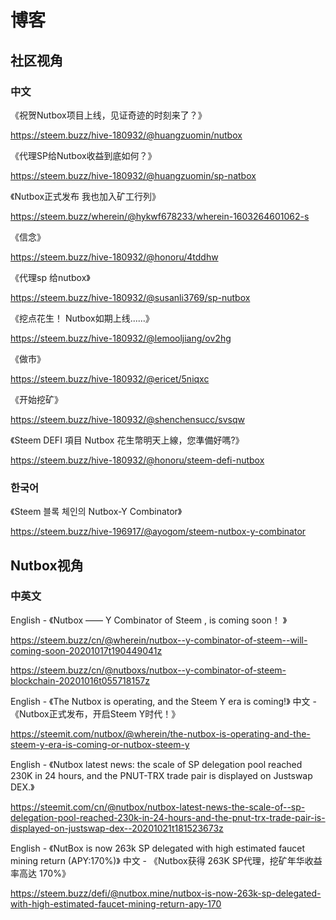 # 博客

## 社区视角

### 中文

《祝贺Nutbox项目上线，见证奇迹的时刻来了？》

https://steem.buzz/hive-180932/@huangzuomin/nutbox

《代理SP给Nutbox收益到底如何？》

https://steem.buzz/hive-180932/@huangzuomin/sp-natbox

《Nutbox正式发布 我也加入矿工行列》

https://steem.buzz/wherein/@hykwf678233/wherein-1603264601062-s

《信念》

https://steem.buzz/hive-180932/@honoru/4tddhw

《代理sp 给nutbox》

https://steem.buzz/hive-180932/@susanli3769/sp-nutbox

《挖点花生！ Nutbox如期上线......》

https://steem.buzz/hive-180932/@lemooljiang/ov2hg

《做市》

https://steem.buzz/hive-180932/@ericet/5niqxc

《开始挖矿》

https://steem.buzz/hive-180932/@shenchensucc/svsqw

《Steem DEFI 項目 Nutbox 花生幣明天上線，您準備好嗎?》

https://steem.buzz/hive-180932/@honoru/steem-defi-nutbox

### 한국어

《Steem 블록 체인의 Nutbox-Y Combinator》

https://steem.buzz/hive-196917/@ayogom/steem-nutbox-y-combinator

## Nutbox视角

### 中英文

English - 《Nutbox —— Y Combinator of Steem , is coming soon！ 》

https://steem.buzz/cn/@wherein/nutbox--y-combinator-of-steem--will-coming-soon-20201017t190449041z

https://steem.buzz/cn/@nutboxs/nutbox--y-combinator-of-steem-blockchain-20201016t055718157z

English - 《The Nutbox is operating, and the Steem Y era is coming!》
中文 - 《Nutbox正式发布，开启Steem Y时代！》

https://steemit.com/nutbox/@wherein/the-nutbox-is-operating-and-the-steem-y-era-is-coming-or-nutbox-steem-y

English - 《Nutbox latest news: the scale of SP delegation pool reached 230K in 24 hours, and the PNUT-TRX trade pair is displayed on Justswap DEX.》

https://steemit.com/cn/@nutbox/nutbox-latest-news-the-scale-of--sp-delegation-pool-reached-230k-in-24-hours-and-the-pnut-trx-trade-pair-is-displayed-on-justswap-dex--20201021t181523673z

English - 《NutBox is now 263k SP delegated with high estimated faucet mining return (APY:170%)》
中文 - 《Nutbox获得 263K SP代理，挖矿年华收益率高达 170%》

https://steem.buzz/defi/@nutbox.mine/nutbox-is-now-263k-sp-delegated-with-high-estimated-faucet-mining-return-apy-170
